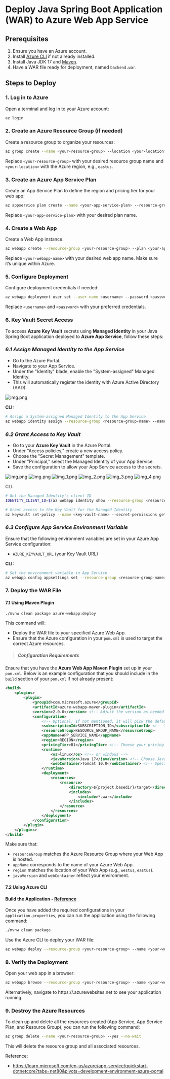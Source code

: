 # Deploy Java Spring Boot Application (WAR) to Azure Web App Service

## Prerequisites

1. Ensure you have an Azure account.
2. Install [Azure CLI](https://docs.microsoft.com/cli/azure/install-azure-cli) if not already installed.
3. Install Java JDK 17 and [Maven](https://maven.apache.org/install.html).
4. Have a WAR file ready for deployment, named `backend.war`.


## Steps to Deploy

### 1. **Log in to Azure**

Open a terminal and log in to your Azure account:
```bash
az login
```

### 2. Create an Azure Resource Group (if needed)
Create a resource group to organize your resources:
```bash
az group create --name <your-resource-group> --location <your-location>
```
Replace `<your-resource-group>` with your desired resource group name and `<your-location>` with the Azure region, e.g., `eastus`.

### 3. Create an Azure App Service Plan
Create an App Service Plan to define the region and pricing tier for your web app:

```bash
az appservice plan create --name <your-app-service-plan> --resource-group <your-resource-group> --sku B1 --is-linux
```
Replace `<your-app-service-plan>` with your desired plan name.

### 4. Create a Web App
Create a Web App instance:

```bash
az webapp create --resource-group <your-resource-group> --plan <your-app-service-plan> --name <your-webapp-name> --runtime "JAVA|17-java17" --deployment-local-git
```
Replace `<your-webapp-name>` with your desired web app name. Make sure it’s unique within Azure.

### 5. Configure Deployment
Configure deployment credentials if needed:

```bash
az webapp deployment user set --user-name <username> --password <password>
```
Replace `<username>` and `<password>` with your preferred credentials.

### 6. Key Vault Secret Access
To access **Azure Key Vault** secrets using **Managed Identity** in your Java Spring Boot application deployed to **Azure App Service**, follow these steps:

### _6.1 Assign Managed Identity to the App Service_ 
* Go to the Azure Portal. 
* Navigate to your App Service. 
* Under the "Identity" blade, enable the "System-assigned" Managed Identity. 
* This will automatically register the identity with Azure Active Directory (AAD).

![img.png](images/6_1.png)

**CLI:**
```bash
# Assign a System-assigned Managed Identity to the App Service
az webapp identity assign --resource-group <resource-group-name> --name <app-service-name>

```
### _6.2 Grant Access to Key Vault_
* Go to your **Azure Key Vault** in the Azure Portal. 
* Under "Access policies," create a new access policy. 
* Choose the "Secret Management" template. 
* Under "Principal," select the Managed Identity of your App Service. 
* Save the configuration to allow your App Service access to the secrets.

![img.png](images/6_2_1.png)
![img.png](images/6_2_2.png)
![img_1.png](images/6_2_3.png)
![img_2.png](images/6_2_4.png)
![img_3.png](images/6_2_5.png)
![img_4.png](images/6_2_6.png)

CLI:
```bash
# Get the Managed Identity's client ID
IDENTITY_CLIENT_ID=$(az webapp identity show --resource-group <resource-group-name> --name <app-service-name> --query principalId --output tsv)

# Grant access to the Key Vault for the Managed Identity
az keyvault set-policy --name <key-vault-name> --secret-permissions get list --object-id $IDENTITY_CLIENT_ID

```

### _6.3 Configure App Service Environment Variable_
Ensure that the following environment variables are set in your Azure App Service configuration:
* `AZURE_KEYVAULT_URL` (your Key Vault URL)


**CLI:**
```bash
# Set the environment variable in App Service
az webapp config appsettings set --resource-group <resource-group-name> --name <app-service-name> --settings AZURE_KEYVAULT_URL=https://<key-vault-name>.vault.azure.net/

```

### 7. Deploy the WAR File

#### 7.1 Using Maven Plugin
```bash
./mvnw clean package azure-webapp:deploy
```

This command will:
* Deploy the WAR file to your specified Azure Web App.
* Ensure that the Azure configuration in your `pom.xml` is used to target the correct Azure resources.

> ##### Configuration Requirements
Ensure that you have the **Azure Web App Maven Plugin** set up in your `pom.xml`. Below is an example configuration that you should include in the `build` section of your `pom.xml` if not already present:

```xml
<build>
    <plugins>
        <plugin>
            <groupId>com.microsoft.azure</groupId>
            <artifactId>azure-webapp-maven-plugin</artifactId>
            <version>2.0.0</version> <!-- Adjust the version as needed -->
            <configuration>
                <!-- Optional: If not mentioned, it will pick the default subscription -->
                <subscriptionId>SUBSCRIPTION_ID</subscriptionId> <!-- If it is not mentioned it will pick default -->
                <resourceGroup>RESOURCE_GROUP_NAME</resourceGroup>
                <appName>APP_SERVICE_NAME</appName>
                <region>REGION</region>
                <pricingTier>B1</pricingTier> <!-- Choose your pricing tier -->
                <runtime>
                    <os>linux</os> <!-- or windows -->
                    <javaVersion>Java 17</javaVersion> <!-- Choose Java version -->
                    <webContainer>Tomcat 10.0</webContainer> <!-- Specify Tomcat version -->
                </runtime>
                <deployment>
                    <resources>
                        <resource>
                            <directory>${project.basedir}/target</directory>
                            <includes>
                                <include>*.war</include>
                            </includes>
                        </resource>
                    </resources>
                </deployment>
            </configuration>
        </plugin>
    </plugins>
</build>

```

Make sure that:

* `resourceGroup` matches the Azure Resource Group where your Web App is hosted.
* `appName` corresponds to the name of your Azure Web App.
* `region` matches the location of your Web App (e.g., `westus`, `eastus`).
* `javaVersion` and `webContainer` reflect your environment.


#### 7.2 Using Azure CLI

#### Build the Application - [Reference](env_variables.md)
Once you have added the required configurations in your `application.properties`, you can run the application using the following command:

```bash
./mvnw clean package
```

Use the Azure CLI to deploy your WAR file:

```bash
az webapp deploy --resource-group <your-resource-group> --name <your-webapp-name> --src-path ./target/backend.war --type war --async true
```

### 8. Verify the Deployment
Open your web app in a browser:

```bash
az webapp browse --resource-group <your-resource-group> --name <your-webapp-name>
```

Alternatively, navigate to https://<your-webapp-name>.azurewebsites.net to see your application running.

### 9. Destroy the Azure Resources
To clean up and delete all the resources created (App Service, App Service Plan, and Resource Group), you can run the following command:

```bash
az group delete --name <your-resource-group> --yes --no-wait
```
This will delete the resource group and all associated resources.


Reference:
* https://learn.microsoft.com/en-us/azure/app-service/quickstart-dotnetcore?tabs=net80&pivots=development-environment-azure-portal
